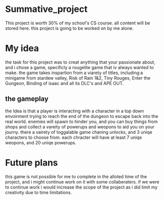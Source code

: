 # Summative_project
  
This project is worth 30% of my school's CS course. all content will be stored here. this project is going to be worked on by me alone.  
  
# My idea
  
the task for this project was to creat anything that your passionate about, and i chose a game, specificly a rougelite game that iv always wanted to make. the game takes inspartion from a viarety of titles, including:a minigame from stardew valley, Risk of Rain 1&2, Tiny Rouges, Enter the Gungeon, Binding of isaac and all its DLC's and APE OUT.  
  
## the gameplay
  
the Idea is that a player is interacting with a character in a top down envoirment trying to reach the end of the dungeon to escape back into the real world. enemies will spawn to hinder you, and you can buy things from shops and collect a vareity of powerups and weopons to aid you on your journy. there a vairety of toggalable game chaning unlocks, and 3 uniqe characters to choose from. each chracter will have at least 7 uniqe weopons, and 20 uniqe powerups.  

# Future plans

this game is not possible for me to complete in the alloted time of the project, and i might continue work on it with some collaberaters. if we were to continue work i would increase the scope of the project as i did limit my creativity due to time limitations.
